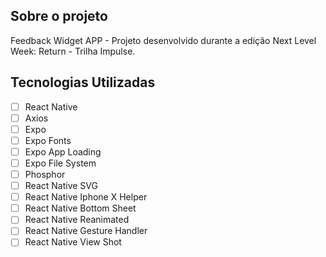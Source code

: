 ## Sobre o projeto

Feedback Widget APP - Projeto desenvolvido durante a edição Next Level Week: Return - Trilha Impulse.

## Tecnologias Utilizadas

-   [ ] React Native
-   [ ] Axios
-   [ ] Expo
-   [ ] Expo Fonts
-   [ ] Expo App Loading
-   [ ] Expo File System
-   [ ] Phosphor
-   [ ] React Native SVG
-   [ ] React Native Iphone X Helper
-   [ ] React Native Bottom Sheet
-   [ ] React Native Reanimated
-   [ ] React Native Gesture Handler
-   [ ] React Native View Shot
